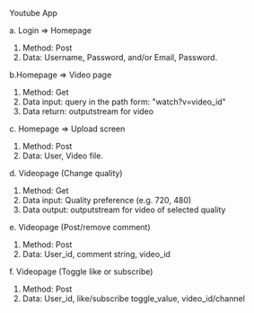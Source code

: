 Youtube App

a. Login => Homepage
  1. Method: Post
  2. Data: Username, Password, and/or Email, Password.
  
b.Homepage => Video page
  1. Method: Get
  2. Data input: query in the path form: "watch?v=video_id"
  3. Data return: outputstream for video
  
c. Homepage => Upload screen
  1. Method: Post
  2. Data: User, Video file.
  
d. Videopage (Change quality)
  1. Method: Get
  2. Data input: Quality preference (e.g. 720, 480)
  3. Data output: outputstream for video of selected quality
  
e. Videopage (Post/remove comment)
  1. Method: Post
  2. Data: User_id, comment string, video_id
 
f. Videopage (Toggle like or subscribe)
  1. Method: Post
  2. Data: User_id, like/subscribe toggle_value, video_id/channel
